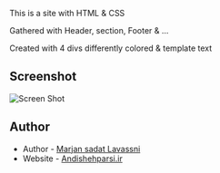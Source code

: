 This is a site with HTML & CSS

Gathered with Header, section, Footer & ...

Created with 4 divs differently colored & template text 

## Screenshot

![Screen Shot](.\screenshot2.jpg)
## Author

- Author - [Marjan sadat Lavassni](https://github.com/morvarid61)
- Website - [Andishehparsi.ir](http://Andishehparsi.ir)

